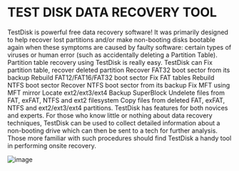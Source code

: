 # TEST DISK DATA RECOVERY TOOL


TestDisk is powerful free data recovery software! It was primarily designed to help recover lost partitions and/or make non-booting disks bootable again when these symptoms are caused by faulty software: certain types of viruses or human error (such as accidentally deleting a Partition Table). Partition table recovery using TestDisk is really easy.
TestDisk can
Fix partition table, recover deleted partition
Recover FAT32 boot sector from its backup
Rebuild FAT12/FAT16/FAT32 boot sector
Fix FAT tables
Rebuild NTFS boot sector
Recover NTFS boot sector from its backup
Fix MFT using MFT mirror
Locate ext2/ext3/ext4 Backup SuperBlock
Undelete files from FAT, exFAT, NTFS and ext2 filesystem
Copy files from deleted FAT, exFAT, NTFS and ext2/ext3/ext4 partitions.
TestDisk has features for both novices and experts. For those who know little or nothing about data recovery techniques, TestDisk can be used to collect detailed information about a non-booting drive which can then be sent to a tech for further analysis. Those more familiar with such procedures should find TestDisk a handy tool in performing onsite recovery.

![image](https://github.com/NetNinja-SecTool/FREE_TOOLS/assets/156086963/80123e68-007c-462f-95f9-a7ff70ad2266)
